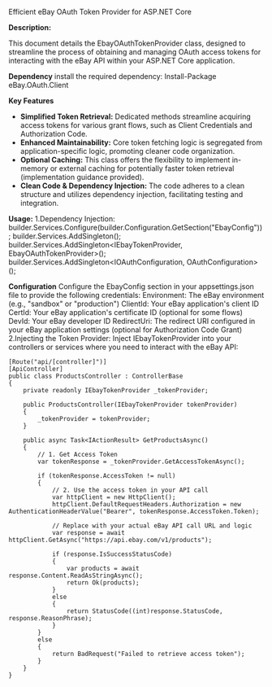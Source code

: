 Efficient eBay OAuth Token Provider for ASP.NET Core

**Description:**

This document details the EbayOAuthTokenProvider class, designed to streamline the process of obtaining and managing OAuth access tokens for interacting with the eBay API within your ASP.NET Core application.

**Dependency**
install the required dependency: Install-Package eBay.OAuth.Client

**Key Features**

* **Simplified Token Retrieval:** Dedicated methods streamline acquiring access tokens for various grant flows, such as Client Credentials and Authorization Code.
* **Enhanced Maintainability:** Core token fetching logic is segregated from application-specific logic, promoting cleaner code organization.
* **Optional Caching:** This class offers the flexibility to implement in-memory or external caching for potentially faster token retrieval (implementation guidance provided).
* **Clean Code & Dependency Injection:** The code adheres to a clean structure and utilizes dependency injection, facilitating testing and integration.

**Usage:**
1.Dependency Injection:
builder.Services.Configure<EbayConfiguration>(builder.Configuration.GetSection("EbayConfig"));
builder.Services.AddSingleton<OAuth2Api>();
builder.Services.AddSingleton<IEbayTokenProvider, EbayOAuthTokenProvider>();
builder.Services.AddSingleton<IOAuthConfiguration, OAuthConfiguration>();

**Configuration**
Configure the EbayConfig section in your appsettings.json file to provide the following credentials:
Environment: The eBay environment (e.g., "sandbox" or "production")
ClientId: Your eBay application's client ID
CertId: Your eBay application's certificate ID (optional for some flows)
DevId: Your eBay developer ID
RedirectUri: The redirect URI configured in your eBay application settings (optional for Authorization Code Grant)
2.Injecting the Token Provider:
Inject IEbayTokenProvider into your controllers or services where you need to interact with the eBay API:

    [Route("api/[controller]")]
    [ApiController]
    public class ProductsController : ControllerBase
    {
        private readonly IEbayTokenProvider _tokenProvider;

        public ProductsController(IEbayTokenProvider tokenProvider)
        {
            _tokenProvider = tokenProvider;
        }

        public async Task<IActionResult> GetProductsAsync()
        {
            // 1. Get Access Token
            var tokenResponse = _tokenProvider.GetAccessTokenAsync();

            if (tokenResponse.AccessToken != null)
            {
                // 2. Use the access token in your API call
                var httpClient = new HttpClient();
                httpClient.DefaultRequestHeaders.Authorization = new AuthenticationHeaderValue("Bearer", tokenResponse.AccessToken.Token);

                // Replace with your actual eBay API call URL and logic
                var response = await httpClient.GetAsync("https://api.ebay.com/v1/products");

                if (response.IsSuccessStatusCode)
                {
                    var products = await response.Content.ReadAsStringAsync();
                    return Ok(products);
                }
                else
                {
                    return StatusCode((int)response.StatusCode, response.ReasonPhrase);
                }
            }
            else
            {
                return BadRequest("Failed to retrieve access token");
            }
        }
    }



